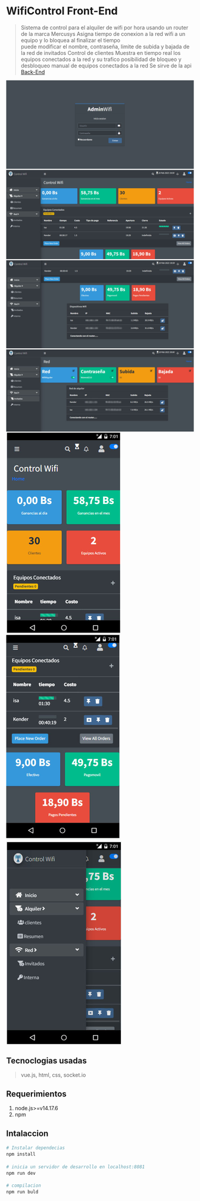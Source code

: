 # WifiControl Front-End

> Sistema de control para el alquiler de wifi por hora usando un router de la marca Mercusys
> Asigna tiempo de conexion a la red wifi a un equipo y lo bloquea al finalizar el tiempo  
> puede modificar el nombre, contraseña, limite de subida y bajada de la red de invitados
> Control de clientes 
> Muestra en tiempo real los equipos conectados a la red y su trafico
> posibilidad de bloqueo y desbloqueo manual de equipos conectados a la red 
> Se sirve de la api [Back-End](https://github.com/ever23/wificontrol-BackEnd)

![login](./screenshot/login.png)
![inicio](./screenshot/inicio.jpg)
![inicio](./screenshot/inicio2.jpg)
![inicio](./screenshot/alquiler.jpg)
![inicio](./screenshot/movil1.jpg)
![inicio](./screenshot/movil2.jpg)
![inicio](./screenshot/movil3.jpg)
## Tecnoclogias usadas

> vue.js, html, css, socket.io

## Requerimientos 

1. node.js>=v14.17.6
2. npm

## Intalaccion

``` bash
# Instalar dependecias 
npm install

# inicia un servidor de desarrollo en localhost:8081
npm run dev

# compilacion 
npm run buld

